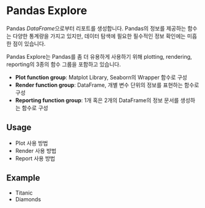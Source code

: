 # Pandas Explore

Pandas *DataFrame*으로부터 리포트를 생성합니다. Pandas의 정보를 제공하는 함수는 다양한 통계량을 가지고 있지만, 데이터 탐색에 필요한 필수적인 정보 확인에는 미흡한 점이 있습니다. 

Pandas Explore는 Pandas를 좀 더 유용하게 사용하기 위해 plotting, rendering, reporting의 3종의 함수 그룹을 포함하고 있습니다.

+ **Plot function group**: Matplot Library, Seaborn의 Wrapper 함수로 구성
+ **Render function group**: DataFrame, 개별 변수 단위의 정보를 표현하는 함수로 구성 
+ **Reporting function group**: 1개 혹은 2개의 DataFrame의 정보 문서를 생성하는 함수로 구성

## Usage

+ Plot 사용 방법 
+ Render 사용 방법
+ Report 사용 방법

## Example

+ Titanic
+ Diamonds